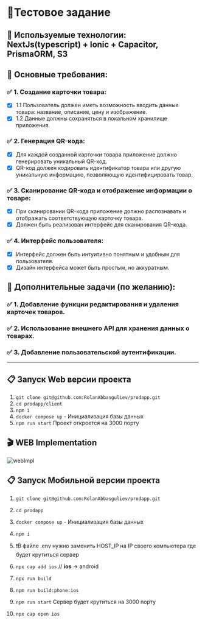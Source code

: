 # 📄Тестовое задание

## 📝 Используемые технологии: NextJs(typescript) + Ionic + Capacitor, PrismaORM, S3

## 📗 Основные требования:

### ✅ 1. Создание карточки товара:

-   [x] 1.1 Пользователь должен иметь возможность вводить данные товара: название, описание, цену и изображение.
-   [x] 1.2 Данные должны сохраняться в локальном хранилище приложения.

### ✅ 2. Генерация QR-кода:

-   [x] Для каждой созданной карточки товара приложение должно генерировать уникальный QR-код.
-   [x] QR-код должен кодировать идентификатор товара или другую уникальную информацию, позволяющую идентифицировать товар.

### ✅ 3. Сканирование QR-кода и отображение информации о товаре:

-   [x] При сканировании QR-кода приложение должно распознавать и отображать соответствующую карточку товара.
-   [x] Должен быть реализован интерфейс для сканирования QR-кода.

### ✅ 4. Интерфейс пользователя:

-   [x] Интерфейс должен быть интуитивно понятным и удобным для пользователя.
-   [x] Дизайн интерфейса может быть простым, но аккуратным.

## 📕 Дополнительные задачи (по желанию):

### ✅ 1. Добавление функции редактирования и удаления карточек товаров.

### ✅ 2. Использование внешнего API для хранения данных о товарах.

### ✅ 3. Добавление пользовательской аутентификации.

---

## 📋 Запуск Web версии проекта

1. `git clone git@github.com:RolanAbbasguliev/prodapp.git`
2. `cd prodapp/client`
3. `npm i`
4. `docker compose up` - Инициализация базы данных
5. `npm run start`
   Проект откроется на 3000 порту

## 🎬 WEB Implementation

![webImpl](https://github.com/RolanAbbasguliev/prodapp/assets/18620705/18bacc3d-b443-4de0-a879-6f9e70532036)

## 📋 Запуск Мобильной версии проекта

1. `git clone git@github.com:RolanAbbasguliev/prodapp.git`
2. `cd prodapp`
3. `docker compose up` - Инициализация базы данных
4. `npm i`

5. ❗️В файле .env нужно заменить HOST_IP на IP своего компьютера где будет крутиться сервер

6. `npx cap add ios` // **ios** -> android
7. `npx run build`
8. `npm run build:phone:ios`
9. `npm run start`
   Сервер будет крутиться на 3000 порту
10. `npx cap open ios`
